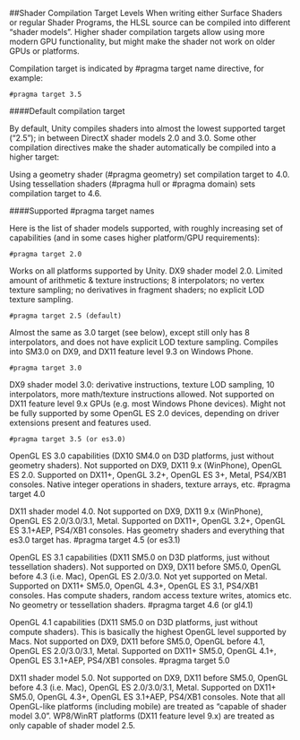 ##Shader Compilation Target Levels
When writing either Surface Shaders or regular Shader Programs, the HLSL source can be compiled into different “shader models”. Higher shader compilation targets allow using more modern GPU functionality, but might make the shader not work on older GPUs or platforms.

Compilation target is indicated by #pragma target name directive, for example:

    #pragma target 3.5
    
####Default compilation target

By default, Unity compiles shaders into almost the lowest supported target (“2.5”); in between DirectX shader models 2.0 and 3.0. Some other compilation directives make the shader automatically be compiled into a higher target:

Using a geometry shader (#pragma geometry) set compilation target to 4.0.
Using tessellation shaders (#pragma hull or #pragma domain) sets compilation target to 4.6.

####Supported #pragma target names

Here is the list of shader models supported, with roughly increasing set of capabilities (and in some cases higher platform/GPU requirements):

    #pragma target 2.0

Works on all platforms supported by Unity. DX9 shader model 2.0.
Limited amount of arithmetic & texture instructions; 8 interpolators; no vertex texture sampling; no derivatives in fragment shaders; no explicit LOD texture sampling.

    #pragma target 2.5 (default)

Almost the same as 3.0 target (see below), except still only has 8 interpolators, and does not have explicit LOD texture sampling.
Compiles into SM3.0 on DX9, and DX11 feature level 9.3 on Windows Phone.

    #pragma target 3.0

DX9 shader model 3.0: derivative instructions, texture LOD sampling, 10 interpolators, more math/texture instructions allowed.
Not supported on DX11 feature level 9.x GPUs (e.g. most Windows Phone devices).
Might not be fully supported by some OpenGL ES 2.0 devices, depending on driver extensions present and features used.

    #pragma target 3.5 (or es3.0)

OpenGL ES 3.0 capabilities (DX10 SM4.0 on D3D platforms, just without geometry shaders).
Not supported on DX9, DX11 9.x (WinPhone), OpenGL ES 2.0.
Supported on DX11+, OpenGL 3.2+, OpenGL ES 3+, Metal, PS4/XB1 consoles.
Native integer operations in shaders, texture arrays, etc.
    #pragma target 4.0

DX11 shader model 4.0.
Not supported on DX9, DX11 9.x (WinPhone), OpenGL ES 2.0/3.0/3.1, Metal.
Supported on DX11+, OpenGL 3.2+, OpenGL ES 3.1+AEP, PS4/XB1 consoles.
Has geometry shaders and everything that es3.0 target has.
    #pragma target 4.5 (or es3.1)

OpenGL ES 3.1 capabilities (DX11 SM5.0 on D3D platforms, just without tessellation shaders).
Not supported on DX9, DX11 before SM5.0, OpenGL before 4.3 (i.e. Mac), OpenGL ES 2.0/3.0. Not yet supported on Metal.
Supported on DX11+ SM5.0, OpenGL 4.3+, OpenGL ES 3.1, PS4/XB1 consoles.
Has compute shaders, random access texture writes, atomics etc. No geometry or tessellation shaders.
    #pragma target 4.6 (or gl4.1)

OpenGL 4.1 capabilities (DX11 SM5.0 on D3D platforms, just without compute shaders). This is basically the highest OpenGL level supported by Macs.
Not supported on DX9, DX11 before SM5.0, OpenGL before 4.1, OpenGL ES 2.0/3.0/3.1, Metal.
Supported on DX11+ SM5.0, OpenGL 4.1+, OpenGL ES 3.1+AEP, PS4/XB1 consoles.
    #pragma target 5.0

DX11 shader model 5.0.
Not supported on DX9, DX11 before SM5.0, OpenGL before 4.3 (i.e. Mac), OpenGL ES 2.0/3.0/3.1, Metal.
Supported on DX11+ SM5.0, OpenGL 4.3+, OpenGL ES 3.1+AEP, PS4/XB1 consoles.
Note that all OpenGL-like platforms (including mobile) are treated as “capable of shader model 3.0”. WP8/WinRT platforms (DX11 feature level 9.x) are treated as only capable of shader model 2.5.